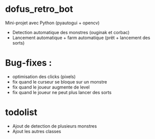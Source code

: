 # dofus_retro_bot

Mini-projet avec Python (pyautogui + opencv)

- Detection automatique des monstres (ouginak et corbac)
- Lancement automatique + farm automatique (prêt + lancement des sorts)

# Bug-fixes :
- optimisation des clicks (pixels)
- fix quand le curseur se bloque sur un monstre
- fix quand le joueur augmente de level
- fix quand le joueur ne peut plus lancer des sorts


# todolist
- Ajout de detection de plusieurs monstres
- Ajout les autres classes
